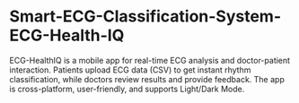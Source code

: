 # Smart-ECG-Classification-System-ECG-Health-IQ
ECG-HealthIQ is a mobile app for real-time ECG analysis and doctor-patient interaction. Patients upload ECG data (CSV) to get instant rhythm classification, while doctors review results and provide feedback. The app is cross-platform, user-friendly, and supports Light/Dark Mode.
